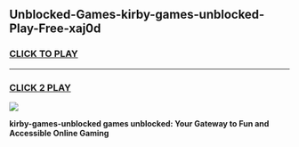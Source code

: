 
## Unblocked-Games-kirby-games-unblocked-Play-Free-xaj0d
<h3>
<a href="https://premium76.site?title=kirby-games-unblocked&ref=15A">CLICK TO PLAY</a></h3>
<hr>

<h3>
<a href="https://premium76.site?title=kirby-games-unblocked&ref=15A">CLICK 2 PLAY</a>
  
</h3>

<a href="https://premium76.site?title=kirby-games-unblocked&ref=15A"><img src="https://clearcache.store/games.png"></a>


**kirby-games-unblocked games unblocked: Your Gateway to Fun and Accessible Online Gaming**
